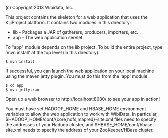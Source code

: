 (c) Copyright 2013 Wibidata, Inc.

This project contains the skeleton for a web application that uses the
KijiProject platform. It contains two modules in this directory:

* lib - Packages a JAR of gatherers, producers, importers, etc.
* app - The web application servlet.

To "app" module depends on the lib project. To build the entire project,
type 'mvn install' at the top level (in this directory).

    $ mvn install

If successful, you can launch the web application on your local machine
using the maven jetty plugin. You must do this from the 'app' module.

    $ cd app
    $ mvn jetty:run

Open up a web browser to http://localhost:8080/ to see your app in action!

You must have set HADOOP_HOME and HBASE_HOME environment variables to
allow the web application to work with WibiData. In particular,
$HADOOP_HOME/conf/{core,hdfs,mapred}-site.xml files need to specify the
addresses of your Hadoop cluster, and $HBASE_HOME/conf/hbase-site.xml needs
to specify the address of your ZooKeeper/HBase cluster.
